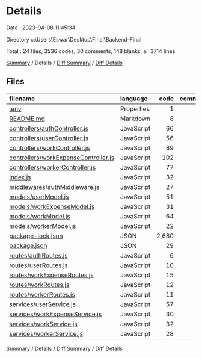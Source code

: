 # Details

Date : 2023-04-08 11:45:34

Directory c:\\Users\\Eswar\\Desktop\\Final\\Backend-Final

Total : 24 files,  3536 codes, 30 comments, 148 blanks, all 3714 lines

[Summary](results.md) / Details / [Diff Summary](diff.md) / [Diff Details](diff-details.md)

## Files
| filename | language | code | comment | blank | total |
| :--- | :--- | ---: | ---: | ---: | ---: |
| [.env](/.env) | Properties | 1 | 0 | 0 | 1 |
| [README.md](/README.md) | Markdown | 8 | 0 | 3 | 11 |
| [controllers/authController.js](/controllers/authController.js) | JavaScript | 66 | 6 | 17 | 89 |
| [controllers/userController.js](/controllers/userController.js) | JavaScript | 56 | 0 | 8 | 64 |
| [controllers/workController.js](/controllers/workController.js) | JavaScript | 89 | 0 | 9 | 98 |
| [controllers/workExpenseController.js](/controllers/workExpenseController.js) | JavaScript | 102 | 0 | 8 | 110 |
| [controllers/workerController.js](/controllers/workerController.js) | JavaScript | 77 | 0 | 8 | 85 |
| [index.js](/index.js) | JavaScript | 32 | 5 | 4 | 41 |
| [middlewares/authMiddleware.js](/middlewares/authMiddleware.js) | JavaScript | 27 | 0 | 8 | 35 |
| [models/userModel.js](/models/userModel.js) | JavaScript | 51 | 0 | 5 | 56 |
| [models/workExpenseModel.js](/models/workExpenseModel.js) | JavaScript | 31 | 0 | 4 | 35 |
| [models/workModel.js](/models/workModel.js) | JavaScript | 64 | 0 | 4 | 68 |
| [models/workerModel.js](/models/workerModel.js) | JavaScript | 22 | 0 | 4 | 26 |
| [package-lock.json](/package-lock.json) | JSON | 2,680 | 0 | 1 | 2,681 |
| [package.json](/package.json) | JSON | 29 | 0 | 1 | 30 |
| [routes/authRoutes.js](/routes/authRoutes.js) | JavaScript | 6 | 0 | 4 | 10 |
| [routes/userRoutes.js](/routes/userRoutes.js) | JavaScript | 10 | 0 | 4 | 14 |
| [routes/workExpenseRoutes.js](/routes/workExpenseRoutes.js) | JavaScript | 15 | 6 | 8 | 29 |
| [routes/workRoutes.js](/routes/workRoutes.js) | JavaScript | 12 | 7 | 9 | 28 |
| [routes/workerRoutes.js](/routes/workerRoutes.js) | JavaScript | 11 | 6 | 8 | 25 |
| [services/userService.js](/services/userService.js) | JavaScript | 57 | 0 | 7 | 64 |
| [services/workExpenseService.js](/services/workExpenseService.js) | JavaScript | 30 | 0 | 8 | 38 |
| [services/workService.js](/services/workService.js) | JavaScript | 32 | 0 | 8 | 40 |
| [services/workerService.js](/services/workerService.js) | JavaScript | 28 | 0 | 8 | 36 |

[Summary](results.md) / Details / [Diff Summary](diff.md) / [Diff Details](diff-details.md)